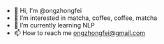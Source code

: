- 👋 Hi, I’m @ongzhongfei
- 👀 I’m interested in matcha, coffee, coffee, matcha
- 🌱 I’m currently learning NLP
- 📫 How to reach me ongzhongfei@gmail.com

<!---
ongzhongfei/ongzhongfei is a ✨ special ✨ repository because its `README.md` (this file) appears on your GitHub profile.
You can click the Preview link to take a look at your changes.
--->
